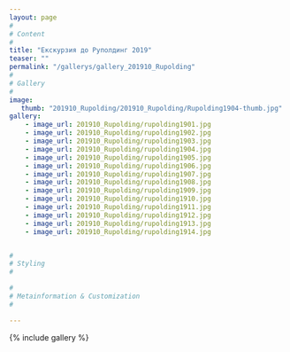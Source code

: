 ```yaml
---
layout: page
#
# Content
#
title: "Екскурзия до Руполдинг 2019"
teaser: ""
permalink: "/gallerys/gallery_201910_Rupolding"
#
# Gallery
#
image:
   thumb: "201910_Rupolding/201910_Rupolding/Rupolding1904-thumb.jpg"
gallery:
    - image_url: 201910_Rupolding/rupolding1901.jpg
    - image_url: 201910_Rupolding/rupolding1902.jpg
    - image_url: 201910_Rupolding/rupolding1903.jpg
    - image_url: 201910_Rupolding/rupolding1904.jpg
    - image_url: 201910_Rupolding/rupolding1905.jpg
    - image_url: 201910_Rupolding/rupolding1906.jpg
    - image_url: 201910_Rupolding/rupolding1907.jpg
    - image_url: 201910_Rupolding/rupolding1908.jpg
    - image_url: 201910_Rupolding/rupolding1909.jpg
    - image_url: 201910_Rupolding/rupolding1910.jpg
    - image_url: 201910_Rupolding/rupolding1911.jpg
    - image_url: 201910_Rupolding/rupolding1912.jpg
    - image_url: 201910_Rupolding/rupolding1913.jpg
    - image_url: 201910_Rupolding/rupolding1914.jpg


#
# Styling
#

#
# Metainformation & Customization
#

---
```


{% include gallery %}
